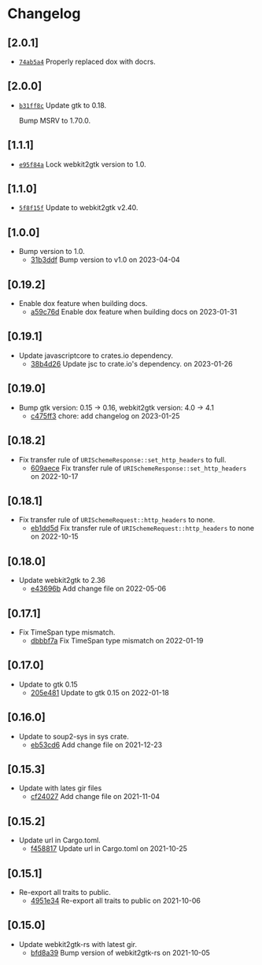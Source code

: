 # Changelog

## \[2.0.1]

-   [`74ab5a4`](https://github.com/tauri-apps/javascriptcore-rs/commit/74ab5a403ddfac3ba977cadc499376e1935e6613)
    Properly replaced dox with docrs.

## \[2.0.0]

-   [`b31ff8c`](https://github.com/tauri-apps/javascriptcore-rs/commit/b31ff8cc1438ef1f708b9694caa026d72620cba3)
    Update gtk to 0.18.

    Bump MSRV to 1.70.0.

## \[1.1.1]

-   [`e95f84a`](https://github.com/tauri-apps/javascriptcore-rs/commit/e95f84a72bc7e6fc367929fd04f5aa795a5d00df)
    Lock webkit2gtk version to 1.0.

## \[1.1.0]

-   [`5f8f15f`](https://github.com/tauri-apps/javascriptcore-rs/commit/5f8f15f2303d25083c885c2309e90ad98a8b780e)
    Update to webkit2gtk v2.40.

## \[1.0.0]

-   Bump version to 1.0.
    -   [31b3ddf](https://github.com/tauri-apps/javascriptcore-rs/commit/31b3ddf725a394499d2a3a03a776d34e73464a66)
        Bump version to v1.0 on 2023-04-04

## \[0.19.2]

-   Enable dox feature when building docs.
    -   [a59c76d](https://github.com/tauri-apps/javascriptcore-rs/commit/a59c76dfe31b05e20ca809dc3ce4113a2e54a7d7)
        Enable dox feature when building docs on 2023-01-31

## \[0.19.1]

-   Update javascriptcore to crates.io dependency.
    -   [38b4d26](https://github.com/tauri-apps/javascriptcore-rs/commit/38b4d2647db6fad4791ec21897d23722c79a1015)
        Update jsc to crate.io's dependency. on 2023-01-26

## \[0.19.0]

-   Bump gtk version: 0.15 -> 0.16, webkit2gtk version: 4.0 -> 4.1
    -   [c475ff3](https://github.com/tauri-apps/javascriptcore-rs/commit/c475ff39b8412e38cda91c5705a6ad518dd4e5e0)
        chore: add changelog on 2023-01-25

## \[0.18.2]

-   Fix transfer rule of `URISchemeResponse::set_http_headers` to full.
    -   [609aece](https://github.com/tauri-apps/javascriptcore-rs/commit/609aecedee096fec37618b8e3c1d7c7a43eabc32)
        Fix transfer rule of `URISchemeResponse::set_http_headers` on 2022-10-17

## \[0.18.1]

-   Fix transfer rule of `URISchemeRequest::http_headers` to none.
    -   [eb1dd5d](https://github.com/tauri-apps/javascriptcore-rs/commit/eb1dd5db0ac1b5a4fb153ca8ac7835e609aa2783)
        Fix transfer rule of `URISchemeRequest::http_headers` to none on
        2022-10-15

## \[0.18.0]

-   Update webkit2gtk to 2.36
    -   [e43696b](https://github.com/tauri-apps/javascriptcore-rs/commit/e43696b55d2ea3cad03c8493dc381dbbf5c741a4)
        Add change file on 2022-05-06

## \[0.17.1]

-   Fix TimeSpan type mismatch.
    -   [dbbbf7a](https://github.com/tauri-apps/javascriptcore-rs/commit/dbbbf7ae1f9c9c8d91429a694245e7f1e923a49c)
        Fix TimeSpan type mismatch on 2022-01-19

## \[0.17.0]

-   Update to gtk 0.15
    -   [205e481](https://github.com/tauri-apps/javascriptcore-rs/commit/205e481831a8f008d0c89a31463751c3e7800dfd)
        Update to gtk 0.15 on 2022-01-18

## \[0.16.0]

-   Update to soup2-sys in sys crate.
    -   [eb53cd6](https://github.com/tauri-apps/javascriptcore-rs/commit/eb53cd68667ea35917a75aac4ed9167ddf4bfa0e)
        Add change file on 2021-12-23

## \[0.15.3]

-   Update with lates gir files
    -   [cf24027](https://github.com/tauri-apps/javascriptcore-rs/commit/cf240271a1154ff82ae9dcf444fa63d082a8a9f9)
        Add change file on 2021-11-04

## \[0.15.2]

-   Update url in Cargo.toml.
    -   [f458817](https://github.com/tauri-apps/javascriptcore-rs/commit/f4588172e70e58ff76c63c49cd8a7e576452e33b)
        Update url in Cargo.toml on 2021-10-25

## \[0.15.1]

-   Re-export all traits to public.
    -   [4951e34](https://github.com/tauri-apps/javascriptcore-rs/commit/4951e345dafd677efeb79e42a63b5ff46baa1111)
        Re-export all traits to public on 2021-10-06

## \[0.15.0]

-   Update webkit2gtk-rs with latest gir.
    -   [bfd8a39](https://github.com/tauri-apps/javascriptcore-rs/commit/bfd8a397a4a1f2bfc150f2aaf90230c166fc6415)
        Bump version of webkit2gtk-rs on 2021-10-05
